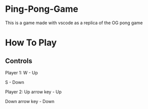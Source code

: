 # Ping-Pong-Game
This is a game made with vscode as a replica of the OG pong game

# How To Play

## Controls 

Player 1: 
W - Up

S - Down

Player 2: 
Up arrow key  - Up

Down arrow key - Down

